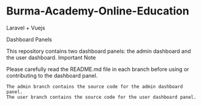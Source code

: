 # Burma-Academy-Online-Education
Laravel + Vuejs


Dashboard Panels

This repository contains two dashboard panels: the admin dashboard and the user dashboard.
Important Note

Please carefully read the README.md file in each branch before using or contributing to the dashboard panel.

    The admin branch contains the source code for the admin dashboard panel.
    The user branch contains the source code for the user dashboard panel.
